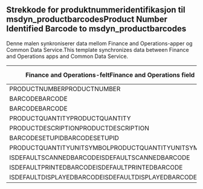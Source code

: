 ## <a name="product-number-identified-barcode-to-msdyn_productbarcodes"></a><span data-ttu-id="e8598-101">Strekkode for produktnummeridentifikasjon til msdyn_productbarcodes</span><span class="sxs-lookup"><span data-stu-id="e8598-101">Product Number Identified Barcode to msdyn_productbarcodes</span></span>

<span data-ttu-id="e8598-102">Denne malen synkroniserer data mellom Finance and Operations-apper og Common Data Service.</span><span class="sxs-lookup"><span data-stu-id="e8598-102">This template synchronizes data between Finance and Operations apps and Common Data Service.</span></span>

<span data-ttu-id="e8598-103">Finance and Operations-felt</span><span class="sxs-lookup"><span data-stu-id="e8598-103">Finance and Operations field</span></span> | <span data-ttu-id="e8598-104">Tilordningstype</span><span class="sxs-lookup"><span data-stu-id="e8598-104">Map type</span></span> | <span data-ttu-id="e8598-105">Annet Dynamics 365-felt</span><span class="sxs-lookup"><span data-stu-id="e8598-105">Other Dynamics 365 field</span></span> | <span data-ttu-id="e8598-106">Standardverdi</span><span class="sxs-lookup"><span data-stu-id="e8598-106">Default value</span></span>
---|---|---|---
<span data-ttu-id="e8598-107">PRODUCTNUMBER</span><span class="sxs-lookup"><span data-stu-id="e8598-107">PRODUCTNUMBER</span></span> | > | <span data-ttu-id="e8598-108">msdyn_productnumberid.msdyn_productnumber</span><span class="sxs-lookup"><span data-stu-id="e8598-108">msdyn_productnumberid.msdyn_productnumber</span></span> | 
<span data-ttu-id="e8598-109">BARCODE</span><span class="sxs-lookup"><span data-stu-id="e8598-109">BARCODE</span></span> | > | <span data-ttu-id="e8598-110">msdyn_name</span><span class="sxs-lookup"><span data-stu-id="e8598-110">msdyn_name</span></span> | 
<span data-ttu-id="e8598-111">BARCODE</span><span class="sxs-lookup"><span data-stu-id="e8598-111">BARCODE</span></span> | > | <span data-ttu-id="e8598-112">msdyn_barcode</span><span class="sxs-lookup"><span data-stu-id="e8598-112">msdyn_barcode</span></span> | 
<span data-ttu-id="e8598-113">PRODUCTQUANTITY</span><span class="sxs-lookup"><span data-stu-id="e8598-113">PRODUCTQUANTITY</span></span> | > | <span data-ttu-id="e8598-114">msdyn_productquantity</span><span class="sxs-lookup"><span data-stu-id="e8598-114">msdyn_productquantity</span></span> | 
<span data-ttu-id="e8598-115">PRODUCTDESCRIPTION</span><span class="sxs-lookup"><span data-stu-id="e8598-115">PRODUCTDESCRIPTION</span></span> | > | <span data-ttu-id="e8598-116">msdyn_productdescription</span><span class="sxs-lookup"><span data-stu-id="e8598-116">msdyn_productdescription</span></span> | 
<span data-ttu-id="e8598-117">BARCODESETUPID</span><span class="sxs-lookup"><span data-stu-id="e8598-117">BARCODESETUPID</span></span> | > | <span data-ttu-id="e8598-118">msdyn_barcodesetupid</span><span class="sxs-lookup"><span data-stu-id="e8598-118">msdyn_barcodesetupid</span></span> | 
<span data-ttu-id="e8598-119">PRODUCTQUANTITYUNITSYMBOL</span><span class="sxs-lookup"><span data-stu-id="e8598-119">PRODUCTQUANTITYUNITSYMBOL</span></span> | > | <span data-ttu-id="e8598-120">msdyn_unitofmeasureid.msdyn_symbol</span><span class="sxs-lookup"><span data-stu-id="e8598-120">msdyn_unitofmeasureid.msdyn_symbol</span></span> | 
<span data-ttu-id="e8598-121">ISDEFAULTSCANNEDBARCODE</span><span class="sxs-lookup"><span data-stu-id="e8598-121">ISDEFAULTSCANNEDBARCODE</span></span> | >> | <span data-ttu-id="e8598-122">msdyn_isdefaultscannedbarcode</span><span class="sxs-lookup"><span data-stu-id="e8598-122">msdyn_isdefaultscannedbarcode</span></span> | 
<span data-ttu-id="e8598-123">ISDEFAULTPRINTEDBARCODE</span><span class="sxs-lookup"><span data-stu-id="e8598-123">ISDEFAULTPRINTEDBARCODE</span></span> | >> | <span data-ttu-id="e8598-124">msdyn_isdefaultprintedbarcode</span><span class="sxs-lookup"><span data-stu-id="e8598-124">msdyn_isdefaultprintedbarcode</span></span> | 
<span data-ttu-id="e8598-125">ISDEFAULTDISPLAYEDBARCODE</span><span class="sxs-lookup"><span data-stu-id="e8598-125">ISDEFAULTDISPLAYEDBARCODE</span></span> | >> | <span data-ttu-id="e8598-126">msdyn_isdefaultdisplayedbarcode</span><span class="sxs-lookup"><span data-stu-id="e8598-126">msdyn_isdefaultdisplayedbarcode</span></span> | 
